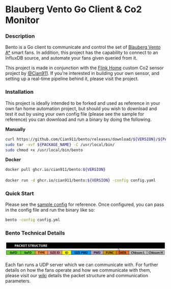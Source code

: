 # Blauberg Vento Go Client & Co2 Monitor

### Description

Bento is a Go client to communicate and control the set of [Blauberg Vento A*](https://blaubergventilatoren.de/en/series/vento-expert-a50-1-w) smart fans. In addition, this project has the capability to connect to an InfluxDB source, and automate your fans given queried from it. 

This project is made in conjunction with the [Flink Home](https://github.com/Cian911/flink-home) custom Co2 sensor project by [@Cian911](https://github.com/Cian911). If you're interested in building your own sensor, and setting up a real-time pipeline behind it, please visit the project.


### Installation

This project is ideally intended to be forked and used as reference in your own fan home automation project, but should you wish to download and test it out by using your own config file (please see the sample for reference) you can download and run a binary by doing the following.

**Manually**

```bash
curl https://github.com/Cian911/bento/releases/download/${VERSION}/${PACKAGE_NAME} -o ${PACKAGE_NAME}
sudo tar -xvf ${PACKAGE_NAME} -C /usr/local/bin/
sudo chmod +x /usr/local/bin/bento
```
**Docker**

```bash
docker pull ghcr.io/cian911/bento:${VERSION}

docker run -d ghcr.io/cian911/bento:${VERSION} -config config.yaml
```

### Quick Start

Please see the [sample config](./sample_config.yml) for reference. Once configured, you can pass in the config file and run the binary like so:

```bash
bento -config config.yml
```

### Bento Technical Details

![Fan Packet Structure](./images/packet-structure.png)

Each fan runs a UDP server which we can communicate with. For further details on how the fans operate and how we communicate with them, please visit our [wiki](https://github.com/Cian911/bento/wiki/Blauberg-Vento-Packet-Structure) details the packet structure and communication parameters.
